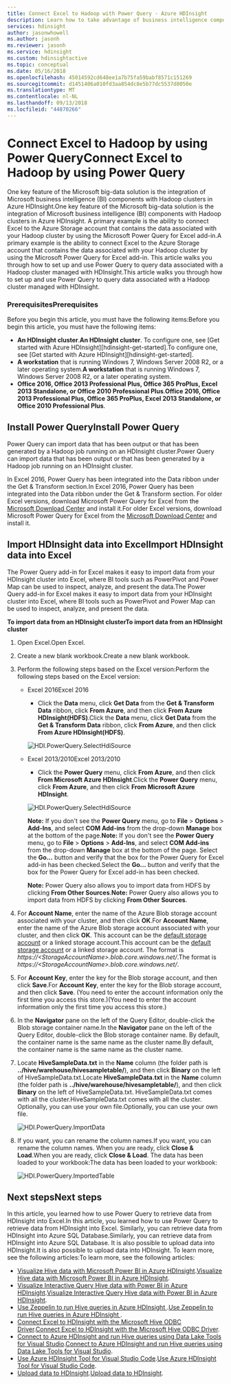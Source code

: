 ```yaml
---
title: Connect Excel to Hadoop with Power Query - Azure HDInsight
description: Learn how to take advantage of business intelligence components and use Power Query for Excel to access data stored in Hadoop on HDInsight.
services: hdinsight
author: jasonwhowell
ms.author: jasonh
ms.reviewer: jasonh
ms.service: hdinsight
ms.custom: hdinsightactive
ms.topic: conceptual
ms.date: 05/16/2018
ms.openlocfilehash: 45014592cd648ee1a7b75fa59babf8571c151269
ms.sourcegitcommit: d1451406a010fd3aa854dc8e5b77dc5537d8050e
ms.translationtype: MT
ms.contentlocale: nl-NL
ms.lasthandoff: 09/13/2018
ms.locfileid: "44870266"
---
```

# <a name="connect-excel-to-hadoop-by-using-power-query"></a><span data-ttu-id="04bc7-103">Connect Excel to Hadoop by using Power Query</span><span class="sxs-lookup"><span data-stu-id="04bc7-103">Connect Excel to Hadoop by using Power Query</span></span>
<span data-ttu-id="04bc7-104">One key feature of the Microsoft big-data solution is the integration of Microsoft business intelligence (BI) components with Hadoop clusters in Azure HDInsight.</span><span class="sxs-lookup"><span data-stu-id="04bc7-104">One key feature of the Microsoft big-data solution is the integration of Microsoft business intelligence (BI) components with Hadoop clusters in Azure HDInsight.</span></span> <span data-ttu-id="04bc7-105">A primary example is the ability to connect Excel to the Azure Storage account that contains the data associated with your Hadoop cluster by using the Microsoft Power Query for Excel add-in.</span><span class="sxs-lookup"><span data-stu-id="04bc7-105">A primary example is the ability to connect Excel to the Azure Storage account that contains the data associated with your Hadoop cluster by using the Microsoft Power Query for Excel add-in.</span></span> <span data-ttu-id="04bc7-106">This article walks you through how to set up and use Power Query to query data associated with a Hadoop cluster managed with HDInsight.</span><span class="sxs-lookup"><span data-stu-id="04bc7-106">This article walks you through how to set up and use Power Query to query data associated with a Hadoop cluster managed with HDInsight.</span></span>

### <a name="prerequisites"></a><span data-ttu-id="04bc7-107">Prerequisites</span><span class="sxs-lookup"><span data-stu-id="04bc7-107">Prerequisites</span></span>
<span data-ttu-id="04bc7-108">Before you begin this article, you must have the following items:</span><span class="sxs-lookup"><span data-stu-id="04bc7-108">Before you begin this article, you must have the following items:</span></span>

* <span data-ttu-id="04bc7-109">**An HDInsight cluster**.</span><span class="sxs-lookup"><span data-stu-id="04bc7-109">**An HDInsight cluster**.</span></span> <span data-ttu-id="04bc7-110">To configure one, see [Get started with Azure HDInsight][hdinsight-get-started].</span><span class="sxs-lookup"><span data-stu-id="04bc7-110">To configure one, see [Get started with Azure HDInsight][hdinsight-get-started].</span></span>
* <span data-ttu-id="04bc7-111">**A workstation** that is running Windows 7, Windows Server 2008 R2, or a later operating system.</span><span class="sxs-lookup"><span data-stu-id="04bc7-111">**A workstation** that is running Windows 7, Windows Server 2008 R2, or a later operating system.</span></span>
* <span data-ttu-id="04bc7-112">**Office 2016, Office 2013 Professional Plus, Office 365 ProPlus, Excel 2013 Standalone, or Office 2010 Professional Plus**.</span><span class="sxs-lookup"><span data-stu-id="04bc7-112">**Office 2016, Office 2013 Professional Plus, Office 365 ProPlus, Excel 2013 Standalone, or Office 2010 Professional Plus**.</span></span>

## <a name="install-power-query"></a><span data-ttu-id="04bc7-113">Install Power Query</span><span class="sxs-lookup"><span data-stu-id="04bc7-113">Install Power Query</span></span>
<span data-ttu-id="04bc7-114">Power Query can import data that has been output or that has been generated by a Hadoop job running on an HDInsight cluster.</span><span class="sxs-lookup"><span data-stu-id="04bc7-114">Power Query can import data that has been output or that has been generated by a Hadoop job running on an HDInsight cluster.</span></span>

<span data-ttu-id="04bc7-115">In Excel 2016, Power Query has been integrated into the Data ribbon under the Get & Transform section.</span><span class="sxs-lookup"><span data-stu-id="04bc7-115">In Excel 2016, Power Query has been integrated into the Data ribbon under the Get & Transform section.</span></span> <span data-ttu-id="04bc7-116">For older Excel versions, download Microsoft Power Query for Excel from the [Microsoft Download Center][powerquery-download] and install it.</span><span class="sxs-lookup"><span data-stu-id="04bc7-116">For older Excel versions, download Microsoft Power Query for Excel from the [Microsoft Download Center][powerquery-download] and install it.</span></span>

## <a name="import-hdinsight-data-into-excel"></a><span data-ttu-id="04bc7-117">Import HDInsight data into Excel</span><span class="sxs-lookup"><span data-stu-id="04bc7-117">Import HDInsight data into Excel</span></span>
<span data-ttu-id="04bc7-118">The Power Query add-in for Excel makes it easy to import data from your HDInsight cluster into Excel, where BI tools such as PowerPivot and Power Map can be used to inspect, analyze, and present the data.</span><span class="sxs-lookup"><span data-stu-id="04bc7-118">The Power Query add-in for Excel makes it easy to import data from your HDInsight cluster into Excel, where BI tools such as PowerPivot and Power Map can be used to inspect, analyze, and present the data.</span></span>

<span data-ttu-id="04bc7-119">**To import data from an HDInsight cluster**</span><span class="sxs-lookup"><span data-stu-id="04bc7-119">**To import data from an HDInsight cluster**</span></span>

1. <span data-ttu-id="04bc7-120">Open Excel.</span><span class="sxs-lookup"><span data-stu-id="04bc7-120">Open Excel.</span></span>
2. <span data-ttu-id="04bc7-121">Create a new blank workbook.</span><span class="sxs-lookup"><span data-stu-id="04bc7-121">Create a new blank workbook.</span></span>
3. <span data-ttu-id="04bc7-122">Perform the following steps based on the Excel version:</span><span class="sxs-lookup"><span data-stu-id="04bc7-122">Perform the following steps based on the Excel version:</span></span>

    - <span data-ttu-id="04bc7-123">Excel 2016</span><span class="sxs-lookup"><span data-stu-id="04bc7-123">Excel 2016</span></span>

        - <span data-ttu-id="04bc7-124">Click the **Data** menu, click **Get Data** from the **Get & Transform Data** ribbon, click **From Azure**, and then click **From Azure HDInsight(HDFS)**.</span><span class="sxs-lookup"><span data-stu-id="04bc7-124">Click the **Data** menu, click **Get Data** from the **Get & Transform Data** ribbon, click **From Azure**, and then click **From Azure HDInsight(HDFS)**.</span></span>

        ![HDI.PowerQuery.SelectHdiSource](./media/apache-hadoop-connect-excel-power-query/hdi.powerquery.selecthdisource.excel2016.png)

    - <span data-ttu-id="04bc7-126">Excel 2013/2010</span><span class="sxs-lookup"><span data-stu-id="04bc7-126">Excel 2013/2010</span></span>

        - <span data-ttu-id="04bc7-127">Click the **Power Query** menu, click **From Azure**, and then click **From Microsoft Azure HDInsight**.</span><span class="sxs-lookup"><span data-stu-id="04bc7-127">Click the **Power Query** menu, click **From Azure**, and then click **From Microsoft Azure HDInsight**.</span></span>
   
        ![HDI.PowerQuery.SelectHdiSource][image-hdi-powerquery-hdi-source]
       
        <span data-ttu-id="04bc7-129">**Note:** If you don't see the **Power Query** menu, go to **File** > **Options** > **Add-Ins**, and select **COM Add-ins** from the drop-down **Manage** box at the bottom of the page.</span><span class="sxs-lookup"><span data-stu-id="04bc7-129">**Note:** If you don't see the **Power Query** menu, go to **File** > **Options** > **Add-Ins**, and select **COM Add-ins** from the drop-down **Manage** box at the bottom of the page.</span></span> <span data-ttu-id="04bc7-130">Select the **Go...** button and verify that the box for the Power Query for Excel add-in has been checked.</span><span class="sxs-lookup"><span data-stu-id="04bc7-130">Select the **Go...** button and verify that the box for the Power Query for Excel add-in has been checked.</span></span>
       
        <span data-ttu-id="04bc7-131">**Note:** Power Query also allows you to import data from HDFS by clicking **From Other Sources**.</span><span class="sxs-lookup"><span data-stu-id="04bc7-131">**Note:** Power Query also allows you to import data from HDFS by clicking **From Other Sources**.</span></span>
4. <span data-ttu-id="04bc7-132">For **Account Name**, enter the name of the Azure Blob storage account associated with your cluster, and then click **OK**.</span><span class="sxs-lookup"><span data-stu-id="04bc7-132">For **Account Name**, enter the name of the Azure Blob storage account associated with your cluster, and then click **OK**.</span></span> <span data-ttu-id="04bc7-133">This account can be the [default storage account](../hdinsight-administer-use-management-portal.md#find-the-default-storage-account) or a linked storage account.</span><span class="sxs-lookup"><span data-stu-id="04bc7-133">This account can be the [default storage account](../hdinsight-administer-use-management-portal.md#find-the-default-storage-account) or a linked storage account.</span></span>  <span data-ttu-id="04bc7-134">The format is *https://&lt;StorageAccountName>.blob.core.windows.net/*.</span><span class="sxs-lookup"><span data-stu-id="04bc7-134">The format is *https://&lt;StorageAccountName>.blob.core.windows.net/*.</span></span>
5. <span data-ttu-id="04bc7-135">For **Account Key**, enter the key for the Blob storage account, and then click **Save**.</span><span class="sxs-lookup"><span data-stu-id="04bc7-135">For **Account Key**, enter the key for the Blob storage account, and then click **Save**.</span></span> <span data-ttu-id="04bc7-136">(You need to enter the account information only the first time you access this store.)</span><span class="sxs-lookup"><span data-stu-id="04bc7-136">(You need to enter the account information only the first time you access this store.)</span></span>
6. <span data-ttu-id="04bc7-137">In the **Navigator** pane on the left of the Query Editor, double-click the Blob storage container name.</span><span class="sxs-lookup"><span data-stu-id="04bc7-137">In the **Navigator** pane on the left of the Query Editor, double-click the Blob storage container name.</span></span> <span data-ttu-id="04bc7-138">By default, the container name is the same name as the cluster name.</span><span class="sxs-lookup"><span data-stu-id="04bc7-138">By default, the container name is the same name as the cluster name.</span></span>
7. <span data-ttu-id="04bc7-139">Locate **HiveSampleData.txt** in the **Name** column (the folder path is **../hive/warehouse/hivesampletable/**), and then click **Binary** on the left of HiveSampleData.txt.</span><span class="sxs-lookup"><span data-stu-id="04bc7-139">Locate **HiveSampleData.txt** in the **Name** column (the folder path is **../hive/warehouse/hivesampletable/**), and then click **Binary** on the left of HiveSampleData.txt.</span></span> <span data-ttu-id="04bc7-140">HiveSampleData.txt comes with all the cluster.</span><span class="sxs-lookup"><span data-stu-id="04bc7-140">HiveSampleData.txt comes with all the cluster.</span></span> <span data-ttu-id="04bc7-141">Optionally, you can use your own file.</span><span class="sxs-lookup"><span data-stu-id="04bc7-141">Optionally, you can use your own file.</span></span>
   
    ![HDI.PowerQuery.ImportData][image-hdi-powerquery-importdata]
8. <span data-ttu-id="04bc7-143">If you want, you can rename the column names.</span><span class="sxs-lookup"><span data-stu-id="04bc7-143">If you want, you can rename the column names.</span></span> <span data-ttu-id="04bc7-144">When you are ready, click **Close & Load**.</span><span class="sxs-lookup"><span data-stu-id="04bc7-144">When you are ready, click **Close & Load**.</span></span>  <span data-ttu-id="04bc7-145">The data has been loaded to your workbook:</span><span class="sxs-lookup"><span data-stu-id="04bc7-145">The data has been loaded to your workbook:</span></span>
   
    ![HDI.PowerQuery.ImportedTable][image-hdi-powerquery-imported-table]

## <a name="next-steps"></a><span data-ttu-id="04bc7-147">Next steps</span><span class="sxs-lookup"><span data-stu-id="04bc7-147">Next steps</span></span>
<span data-ttu-id="04bc7-148">In this article, you learned how to use Power Query to retrieve data from HDInsight into Excel.</span><span class="sxs-lookup"><span data-stu-id="04bc7-148">In this article, you learned how to use Power Query to retrieve data from HDInsight into Excel.</span></span> <span data-ttu-id="04bc7-149">Similarly, you can retrieve data from HDInsight into Azure SQL Database.</span><span class="sxs-lookup"><span data-stu-id="04bc7-149">Similarly, you can retrieve data from HDInsight into Azure SQL Database.</span></span> <span data-ttu-id="04bc7-150">It is also possible to upload data into HDInsight.</span><span class="sxs-lookup"><span data-stu-id="04bc7-150">It is also possible to upload data into HDInsight.</span></span> <span data-ttu-id="04bc7-151">To learn more, see the following articles:</span><span class="sxs-lookup"><span data-stu-id="04bc7-151">To learn more, see the following articles:</span></span>

* <span data-ttu-id="04bc7-152">[Visualize Hive data with Microsoft Power BI in Azure HDInsight](apache-hadoop-connect-hive-power-bi.md).</span><span class="sxs-lookup"><span data-stu-id="04bc7-152">[Visualize Hive data with Microsoft Power BI in Azure HDInsight](apache-hadoop-connect-hive-power-bi.md).</span></span>
* <span data-ttu-id="04bc7-153">[Visualize Interactive Query Hive data with Power BI in Azure HDInsight](../interactive-query/apache-hadoop-connect-hive-power-bi-directquery.md).</span><span class="sxs-lookup"><span data-stu-id="04bc7-153">[Visualize Interactive Query Hive data with Power BI in Azure HDInsight](../interactive-query/apache-hadoop-connect-hive-power-bi-directquery.md).</span></span>
* <span data-ttu-id="04bc7-154">[Use Zeppelin to run Hive queries in Azure HDInsight ](./../hdinsight-connect-hive-zeppelin.md).</span><span class="sxs-lookup"><span data-stu-id="04bc7-154">[Use Zeppelin to run Hive queries in Azure HDInsight ](./../hdinsight-connect-hive-zeppelin.md).</span></span>
* <span data-ttu-id="04bc7-155">[Connect Excel to HDInsight with the Microsoft Hive ODBC Driver](apache-hadoop-connect-excel-hive-odbc-driver.md).</span><span class="sxs-lookup"><span data-stu-id="04bc7-155">[Connect Excel to HDInsight with the Microsoft Hive ODBC Driver](apache-hadoop-connect-excel-hive-odbc-driver.md).</span></span>
* <span data-ttu-id="04bc7-156">[Connect to Azure HDInsight and run Hive queries using Data Lake Tools for Visual Studio](apache-hadoop-visual-studio-tools-get-started.md).</span><span class="sxs-lookup"><span data-stu-id="04bc7-156">[Connect to Azure HDInsight and run Hive queries using Data Lake Tools for Visual Studio](apache-hadoop-visual-studio-tools-get-started.md).</span></span>
* <span data-ttu-id="04bc7-157">[Use Azure HDInsight Tool for Visual Studio Code](../hdinsight-for-vscode.md).</span><span class="sxs-lookup"><span data-stu-id="04bc7-157">[Use Azure HDInsight Tool for Visual Studio Code](../hdinsight-for-vscode.md).</span></span>
* <span data-ttu-id="04bc7-158">[Upload data to HDInsight](./../hdinsight-upload-data.md).</span><span class="sxs-lookup"><span data-stu-id="04bc7-158">[Upload data to HDInsight](./../hdinsight-upload-data.md).</span></span>

[image-hdi-powerquery-hdi-source]: ./media/apache-hadoop-connect-excel-power-query/hdi.powerquery.selecthdisource.png
[image-hdi-powerquery-importdata]: ./media/apache-hadoop-connect-excel-power-query/hdi.powerquery.importdata.png
[image-hdi-powerquery-imported-table]: ./media/apache-hadoop-connect-excel-power-query/hdi.powerquery.importedtable.PNG

[powerquery-download]: http://go.microsoft.com/fwlink/?LinkID=286689
